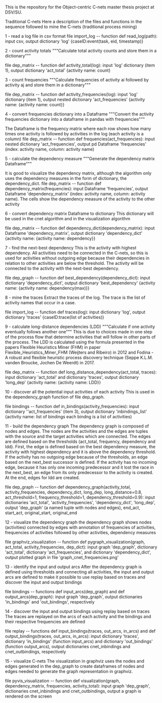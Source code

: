 This is the repository for the Object-centric C-nets master thesis project at DSV/SU.

Traditional C-nets
Here a description of the files and functions in the sequence followed to mine the C-nets (traditional process mining)

1 - read a log file in csv format
  file import_log -- function def read_log(path): input csv, output dictionary 'log' {caseID:event(task, eid, timestamp)}
  
2 - count activity totals
  """Calculate total activity counts and store them in a dictionary""" 
  
  file dep_matrix -- function def activity_total(log): input 'log' dictionary (item 1), output dictionary 'act_total' {activity name: count}
  
3 - count frequencies
  """Calculate frequencies of activity ai followed by activity aj and store them in a dictionary"""
  
  file dep_matrix -- function def activity_frequencies(log): input 'log' dictionary (item 1), output nested dictionary 'act_frequencies' {activity name: {activity name: count}}
  
4 - convert frequencies dictionary into a Dataframe
  """Convert the activity frequencies dictionary into a dataframe in pandas with frequencies"""
  
  The Dataframe is the frequency matrix where each row shows how many times one activity is followed by activities in the log (each activity is a column)
  file dep_matrix -- function def frequencies(act_frequencies): input nested dictionary 'act_frequencies', output pd Dataframe 'frequencies' (index: activity name, column: activity name)
  
5 - calculate the dependency measure
  """Generate the dependency matrix Dataframe"""
  
  It is good to visualize the dependency matrix, although the algorithm only uses the dependency measures in the form of dictionary, the dependency_dict.
  file dep_matrix -- function def dependency_matrix(frequencies): input Dataframe 'frequencies', output Dataframe 'dependency_matrix' (index: activity name, column: activity name). The cells show the dependency measure of the activity to the other activity
  
6 - convert dependency matrix Dataframe to dictionary
  This dictionary will be used in the cnet algorithm and in the visualization algorithm
  
  file dep_matrix -- function def dependency_dict(dependency_matrix):
input Dataframe 'dependency_matrix', output dictionary 'dependency_dict' {activity name: {activity name: dependency}}

7 - find the next-best dependency
  This is the activity with highest dependency. All activities need to be connected in the C-nets, so this is used for activities without outgoing edge because their dependencies in relation to other activities are below the threshold. The activity will be connected to the activity with the next-best dependency.
  
  file dep_graph -- function def best_dependency(dependency_dict):
  input dictionary 'dependency_dict', output dictionary 'best_dependency' {activity name: {activity name: dependency(max)}}
  
8 - mine the traces
  Extract the traces of the log. The trace is the list of activity names that occur in a case.
  
  file import_log -- function def traces(log): input dictionary 'log', output dictionary 'traces' {caseID:trace(list of activities)}
  
9 - calculate long-distance dependencies (LDD)
  """Calculate if one activity eventually follows another one"""
  This is due to choices made in one step of the process flow that determine activities that will follow in other parts of the process. The LDD is calculated using the formula presented in the papers Flexible Heuristics Miner (FHM) in paper Flexible_Heuristics_Miner_FHM (Weijters and Ribeiro) in 2012 and Fodina - A robust and flexible heuristic process discovery technique (Seppe K.L.M. vanden Broucke, Jochen De Weerdt) in 2017.
  
  file dep_matrix -- function def long_distance_dependency(act_total, traces):
  input dictionary 'act_total' and dictionary 'traces', output dictionary 'long_dep' {activity name: {activity name: LDD}}
  
10 - discover all the potential input activities of each activity
  This is used in the dependency_graph function of file dep_graph. 
  
  file bindings -- function def in_bindings(activity_frequencies):
  input dictionary ''act_frequencies' (item 3), output dictionary 'inbindings_list' {activity name: list of bindings each bindng is a list of activities) 
  
11 - build the dependency graph
  The dependency graph is composed of nodes and edges. The nodes are the activities and the edges are tuples with the source and the target activities which are connected. 
  The edges are defined based on the thresholds (act_total, frequency, dependency and ldd). First, the edge is defined based on the best dependency measure, the activity with highest dependency and it is above the dependency threshold. If the activity has no outgoing edge because of the thresholds, an edge based on the next_best successor is defined. If the activity has no incoming edge, because it has only one incoming predecessor and it lost the race in the next_best, an edge from its only predecessor to the activity is created. At the end, edges for ldd are created.
  
  file dep_graph -- function def dependency_graph(activity_total, activity_frequencies, dependency_dict, long_dep, long_distance=0.8, act_threshold=1, frequency_threshold=1, dependency_threshold=0.9):
  input dictionaries 'act_total', 'activity_frequencies', 'dependency_dict', 'long_dep', output 'dep_graph' (a named tuple with nodes and edges), end_act, start_act, original_start, original_end
  
12 - visualize the dependency graph
  the dependency graph shows nodes (activities) connected by edges with annotation of frequencies of activities, frequencies of activities followed by other activities, dependency measures
  
  file graphviz_visualization -- function def pygraph_visualization(graph, act_total, activity_frequencies, dep_dict):
  input graph 'dep_graph', dictionary 'act_total', dictionary 'act_frequencies', and dictionary 'dependency_dict', output plotted graph in file 'graph_cnet_frequencies.png'
  
13 - identify the input and output arcs
  After the dependency graph is defined using thresholds and connecting all activities, the input and output arcs are defined to make it possible to use replay based on traces and discover the input and output bindings
  
  file bindings -- functions def input_arcs(dep_graph) and def output_arcs(dep_graph):
  input graph 'dep_graph', output dictionaries 'in_bindings' and 'out_bindings', respectively
  
14 - discover the input and output bindings using replay based on traces
  The traces are replayed on the arcs of each activity and the bindings and their respective frequencies are defined
  
  file replay -- functions def input_bindings(traces, out_arcs, in_arcs) and def output_bindings(traces, out_arcs, in_arcs):
  input dictionary 'traces', dictionary 'in_bindings' (function input_arcs) and dictionary 'out_bindings' (function output_arcs), output dictionaries cnet_inbindings and cnet_outbindings, respectively
  
15 - visualize C-nets
  The visualization in graphviz uses the nodes and edges generated in the dep_graph to create dataframes of nodes and edges needed to generate the graph representation in graphviz.
  
  file pyvis_visualization -- function def visualization(graph, dependency_matrix, frequencies, activity_total):
  input graph 'dep_graph', dictionaries cnet_inbindings and cnet_outbindings, output a graph is rendered on the screen
